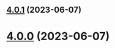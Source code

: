 ## [4.0.1](https://github.com/bed-and-breakfast/templates-open-source/compare/v4.0.0...v4.0.1) (2023-06-07)

# [4.0.0](https://github.com/bed-and-breakfast/templates-open-source/compare/v3.0.0...v4.0.0) (2023-06-07)
